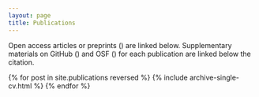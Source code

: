 ```yaml
---
layout: page
title: Publications
---
```


 
Open access articles or preprints <nobr>(<i class="ai ai-fw
ai-open-access-square"></i>)</nobr> are linked below. Supplementary materials
on GitHub <nobr>(<i class="fa fa-github" aria-hidden="true"></i>)</nobr> and
OSF <nobr>(<i class="ai ai-fw ai-osf"></i>)</nobr> for each publication are
linked below the citation.


{% for post in site.publications reversed %}
    {% include archive-single-cv.html %}
{% endfor %}
